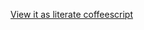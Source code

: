 [View it as literate coffeescript](https://github.com/jasonm23/Phoenix-config/blob/master/Phoenix-config.litcoffee)
